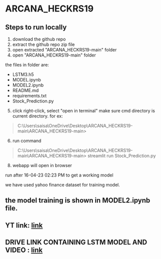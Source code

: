 # ARCANA_HECKRS19


## Steps to run locally
1. download the github repo
2. extract the github repo zip file
3. open extracted "ARCANA_HECKRS19-main" folder
4. open  "ARCANA_HECKRS19-main" folder

the files in folder are:
* LSTM3.h5
* MODEL.ipynb
* MODEL2.ipynb
* README.md
* requirements.txt
* Stock_Prediction.py

5. click right-click, select "open in terminal"
make sure cmd directory is current directory.
for ex:
> C:\Users\saisa\OneDrive\Desktop\ARCANA_HECKRS19-main\ARCANA_HECKRS19-main>
6. run command
> C:\Users\saisa\OneDrive\Desktop\ARCANA_HECKRS19-main\ARCANA_HECKRS19-main> streamlit run Stock_Prediction.py
8. webapp will open in browser


run after 16-04-23 02:23 PM to get a working model

we have used yahoo finance dataset for training model.

## the model training is shown in MODEL2.ipynb file.

## YT link: [link](https://www.youtube.com/watch?v=KEysc6UFXh4)
## DRIVE LINK CONTAINING LSTM MODEL AND VIDEO : [link](https://drive.google.com/drive/folders/1I55faOPrehzJ-H41wykgdY3fpnjhbuFp) 

